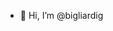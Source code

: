 - 👋 Hi, I’m @bigliardig


<!---
bigliardig/bigliardig is a ✨ special ✨ repository because its `README.md` (this file) appears on your GitHub profile.
You can click the Preview link to take a look at your changes.
--->
